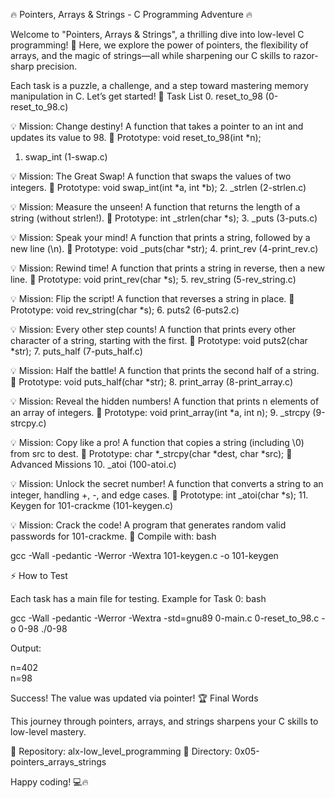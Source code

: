🔥 Pointers, Arrays & Strings - C Programming Adventure 🔥

Welcome to "Pointers, Arrays & Strings", a thrilling dive into low-level C programming! 🚀 Here, we explore the power of pointers, the flexibility of arrays, and the magic of strings—all while sharpening our C skills to razor-sharp precision.

Each task is a puzzle, a challenge, and a step toward mastering memory manipulation in C. Let’s get started!
🎯 Task List
0. reset_to_98 (0-reset_to_98.c)

💡 Mission: Change destiny!
A function that takes a pointer to an int and updates its value to 98.
🔹 Prototype: void reset_to_98(int *n);
1. swap_int (1-swap.c)

💡 Mission: The Great Swap!
A function that swaps the values of two integers.
🔹 Prototype: void swap_int(int *a, int *b);
2. _strlen (2-strlen.c)

💡 Mission: Measure the unseen!
A function that returns the length of a string (without strlen!).
🔹 Prototype: int _strlen(char *s);
3. _puts (3-puts.c)

💡 Mission: Speak your mind!
A function that prints a string, followed by a new line (\n).
🔹 Prototype: void _puts(char *str);
4. print_rev (4-print_rev.c)

💡 Mission: Rewind time!
A function that prints a string in reverse, then a new line.
🔹 Prototype: void print_rev(char *s);
5. rev_string (5-rev_string.c)

💡 Mission: Flip the script!
A function that reverses a string in place.
🔹 Prototype: void rev_string(char *s);
6. puts2 (6-puts2.c)

💡 Mission: Every other step counts!
A function that prints every other character of a string, starting with the first.
🔹 Prototype: void puts2(char *str);
7. puts_half (7-puts_half.c)

💡 Mission: Half the battle!
A function that prints the second half of a string.
🔹 Prototype: void puts_half(char *str);
8. print_array (8-print_array.c)

💡 Mission: Reveal the hidden numbers!
A function that prints n elements of an array of integers.
🔹 Prototype: void print_array(int *a, int n);
9. _strcpy (9-strcpy.c)

💡 Mission: Copy like a pro!
A function that copies a string (including \0) from src to dest.
🔹 Prototype: char *_strcpy(char *dest, char *src);
🚀 Advanced Missions
10. _atoi (100-atoi.c)

💡 Mission: Unlock the secret number!
A function that converts a string to an integer, handling +, -, and edge cases.
🔹 Prototype: int _atoi(char *s);
11. Keygen for 101-crackme (101-keygen.c)

💡 Mission: Crack the code!
A program that generates random valid passwords for 101-crackme.
🔹 Compile with:
bash

gcc -Wall -pedantic -Werror -Wextra 101-keygen.c -o 101-keygen

⚡ How to Test

Each task has a main file for testing. Example for Task 0:
bash

gcc -Wall -pedantic -Werror -Wextra -std=gnu89 0-main.c 0-reset_to_98.c -o 0-98
./0-98

Output:

n=402  
n=98  

Success! The value was updated via pointer!
🏆 Final Words

This journey through pointers, arrays, and strings sharpens your C skills to low-level mastery.

🔗 Repository: alx-low_level_programming
📂 Directory: 0x05-pointers_arrays_strings

Happy coding! 💻🔥

